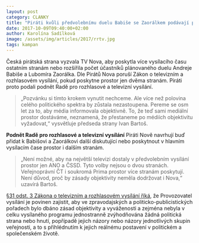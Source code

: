 ```yaml
---
layout: post
category: CLANKY
title: "Piráti kvůli předvolebnímu duelu Babiše se Zaorálkem podávají podnět RRTV"
date: 2017-10-09T09:40:00+02:00
author: Karolína Sadílková
image: /assets/img/articles/2017/rrtv.jpg
tags: kampan
---
```

 
Česká pirátská strana vyzvala TV Nova, aby poskytla více vysílacího času ostatním stranám nebo rozšířila počet účastníků plánovaného duelu Andreje Babiše a Lubomíra Zaorálka. Dle Pirátů Nova poruší Zákon o televizním a rozhlasovém vysílání, pokud poskytne prostor jen dvěma stranám. Piráti proto podali podnět Radě pro rozhlasové a televizní vysílání.
 
> „Pozvánku si tímto krokem vynutit nechceme. Ale více než polovina celého politického spektra by zůstala nezastoupena. Pereme se osm let za to, aby média informovala objektivně. To, že teď sami mediální prostor dostáváme, neznamená, že přestaneme po médiích objektivitu vyžadovat,“ vysvětluje předseda strany Ivan Bartoš.
 
**Podnět Radě pro rozhlasové a televizní vysílání**
Piráti Nově navrhují buď přidat k Babišovi a Zaorálkovi další diskutující nebo poskytnout v hlavním vysílacím čase prostor i dalším stranám.
 
> „Není možné, aby na největší televizi dostaly v předvolebním vysílání prostor jen ANO a ČSSD. Tyto volby nejsou o dvou stranách. Veřejnoprávní ČT i soukromá Prima prostor více stranám poskytují. Není důvod, proč by zásady objektivity neměla dodržovat i Nova,“ uzavírá Bartoš.
 
[§31 odst. 3 Zákona o televizním a rozhlasovém vysílání říká](https://www.zakonyprolidi.cz/cs/2001-231#cast5-hlava1), že Provozovatel vysílání je povinen zajistit, aby ve zpravodajských a politicko-publicistických pořadech bylo dbáno zásad objektivity a vyváženosti a zejména nebyla v celku vysílaného programu jednostranně zvýhodňována žádná politická strana nebo hnutí, popřípadě jejich názory nebo názory jednotlivých skupin veřejnosti, a to s přihlédnutím k jejich reálnému postavení v politickém a společenském životě.
